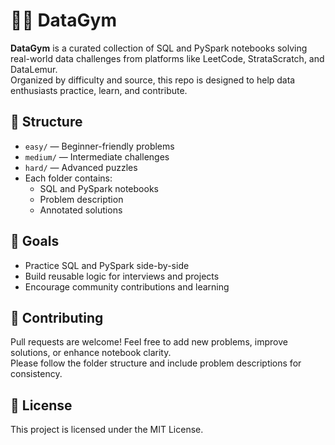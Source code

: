 # 🏋️‍♂️ DataGym

**DataGym** is a curated collection of SQL and PySpark notebooks solving real-world data challenges from platforms like LeetCode, StrataScratch, and DataLemur.  
Organized by difficulty and source, this repo is designed to help data enthusiasts practice, learn, and contribute.

## 📂 Structure

- `easy/` — Beginner-friendly problems
- `medium/` — Intermediate challenges
- `hard/` — Advanced puzzles
- Each folder contains:
  - SQL and PySpark notebooks
  - Problem description
  - Annotated solutions

## 🚀 Goals

- Practice SQL and PySpark side-by-side
- Build reusable logic for interviews and projects
- Encourage community contributions and learning

## 🤝 Contributing

Pull requests are welcome! Feel free to add new problems, improve solutions, or enhance notebook clarity.  
Please follow the folder structure and include problem descriptions for consistency.

## 📜 License

This project is licensed under the MIT License.
